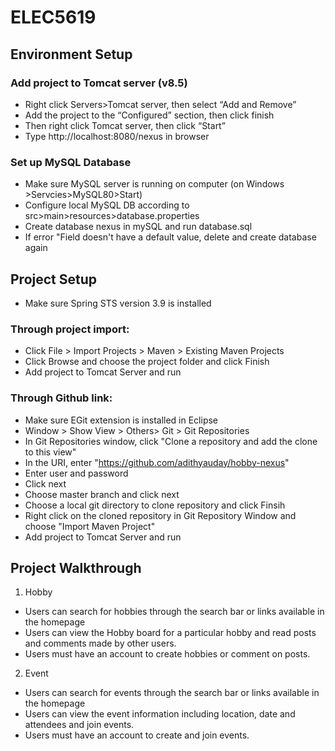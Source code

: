 # ELEC5619

## Environment Setup

### Add project to Tomcat server (v8.5)
- Right click Servers>Tomcat server, then select “Add and Remove”
- Add the project to the “Configured” section, then click finish
- Then right click Tomcat server, then click “Start”
- Type http://localhost:8080/nexus in browser


### Set up MySQL Database
- Make sure MySQL server is running on computer (on Windows >Servcies>MySQL80>Start)
- Configure local MySQL DB according to src>main>resources>database.properties
- Create database nexus in mySQL and run database.sql
- If error "Field <name> doesn't have a default value, delete and create database again
  
 
 ## Project Setup 
 - Make sure Spring STS version 3.9 is installed 
 
 ### Through project import:
  - Click File > Import Projects > Maven > Existing Maven Projects
  - Click Browse and choose the project folder and click Finish
  - Add project to Tomcat Server and run
  
 ### Through Github link:
  - Make sure EGit extension is installed in Eclipse
  - Window > Show View > Others> Git > Git Repositories 
  - In Git Repositories window, click "Clone a repository and add the clone to this view"
  - In the URI, enter "https://github.com/adithyauday/hobby-nexus"
  - Enter user and password
  - Click next
  - Choose master branch and click next
  - Choose a local git directory to clone repository and click Finsih
  - Right click on the cloned repository in Git Repository Window and choose "Import Maven Project"
  - Add project to Tomcat Server and run
  
  ## Project Walkthrough
  
  1. Hobby
  - Users can search for hobbies through the search bar or links available in the homepage
  - Users can view the Hobby board for a particular hobby and read posts and comments made by other users.
  - Users must have an account to create hobbies or comment on posts.
  
  2. Event
  - Users can search for events through the search bar or links available in the homepage
  - Users can view the event information including location, date and attendees and join events.
  - Users must have an account to create and join events.

  
